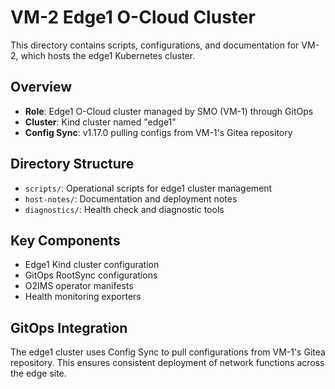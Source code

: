 # VM-2 Edge1 O-Cloud Cluster

This directory contains scripts, configurations, and documentation for VM-2, which hosts the edge1 Kubernetes cluster.

## Overview
- **Role**: Edge1 O-Cloud cluster managed by SMO (VM-1) through GitOps
- **Cluster**: Kind cluster named "edge1"
- **Config Sync**: v1.17.0 pulling configs from VM-1's Gitea repository

## Directory Structure
- `scripts/`: Operational scripts for edge1 cluster management
- `host-notes/`: Documentation and deployment notes
- `diagnostics/`: Health check and diagnostic tools

## Key Components
- Edge1 Kind cluster configuration
- GitOps RootSync configurations
- O2IMS operator manifests
- Health monitoring exporters

## GitOps Integration
The edge1 cluster uses Config Sync to pull configurations from VM-1's Gitea repository.
This ensures consistent deployment of network functions across the edge site.
